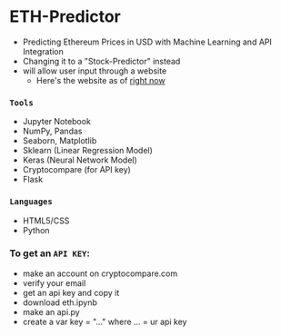 # ETH-Predictor
- Predicting Ethereum Prices in USD with Machine Learning and API Integration
- Changing it to a "Stock-Predictor" instead
- will allow user input through a website
  - Here's the website as of [right now](https://wondrously-clear-papaya-basement-dev.wayscript.cloud/?)

### ```Tools``` ###
- Jupyter Notebook
- NumPy, Pandas
- Seaborn, Matplotlib
- Sklearn (Linear Regression Model)
- Keras (Neural Network Model)
- Cryptocompare (for API key)
- Flask

### ```Languages``` ###
- HTML5/CSS
- Python

### To get an ```API KEY```:
  - make an account on cryptocompare.com
  - verify your email
  - get an api key and copy it
  - download eth.ipynb
  - make an api.py
  - create a var key = "..." where ... = ur api key
